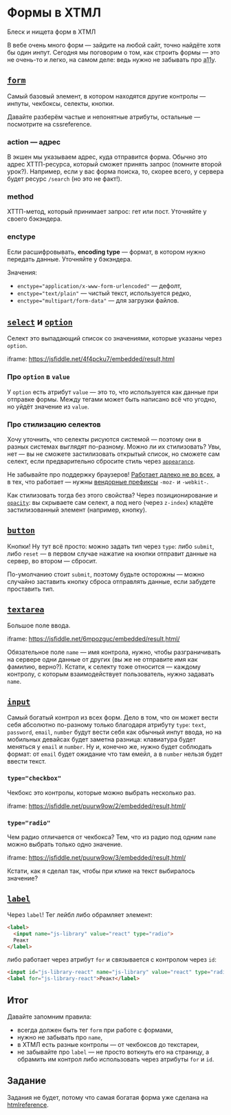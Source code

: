 # Формы в ХТМЛ
Блеск и нищета форм в ХТМЛ

В вебе очень много форм — зайдите на любой сайт, точно найдёте хотя бы один инпут. Сегодня мы поговорим о том, как строить формы — это не очень-то и легко, на самом деле: ведь нужно не забывать про <abbr title="accessibility, 11 — потому что между `a` и `y` 11 букв">a11y</abbr>.

## [`form`](http://htmlreference.io/element/form/)

Самый базовый элемент, в котором находятся другие контролы — инпуты, чекбоксы, селекты, кнопки.

Давайте разберём частые и непонятные атрибуты, остальные — посмотрите на cssreference.

### action — адрес

В экшен мы указываем адрес, куда отправится форма. Обычно это адрес ХТТП-ресурса, который сможет принять запрос (помните второй урок?). Например, если у вас форма поиска, то, скорее всего, у сервера будет ресурс `/search` (но это не факт!).

### method

ХТТП-метод, который принимает запрос: гет или пост. Уточняйте у своего бэкэндера.

### enctype

Если расшифровывать, **encoding type** — формат, в котором нужно передать данные. Уточняйте у бэкэндера.

Значения:

* `enctype="application/x-www-form-urlencoded"` — дефолт,
* `enctype="text/plain"` — чистый текст, используется редко,
* `enctype="multipart/form-data"` — для загрузки файлов.

## [`select`](http://htmlreference.io/element/select/) и [`option`](http://htmlreference.io/element/option/)

Селект это выпадающий список со значениями, которые указаны через `option`.

iframe: https://jsfiddle.net/4f4pcku7/embedded/result,html

### Про `option` в `value`

У `option` есть атрибут `value` — это то, что используется как данные при отправке формы. Между тегами может быть написано всё что угодно, но уйдёт значение из `value`.

### Про стилизацию селектов

Хочу уточнить, что селекты рисуются системой — поэтому они в разных системах выглядят по-разному. Можно ли их стилизовать? Увы, нет — вы не сможете застилизовать открытый список, но сможете сам селект, если предварительно сбросите стиль через [`appearance`](https://css-tricks.com/almanac/properties/a/appearance/).

Не забывайте про поддержку браузеров! [Работает далеко не во всех](https://caniuse.com/#feat=css-appearance), а в тех, что работает — нужны [вендорные префиксы](https://developer.mozilla.org/en-US/docs/Glossary/Vendor_Prefix) `-moz-` и `-webkit-`.

Как стилизовать тогда без этого свойства? Через позиционирование и [`opacity`](http://cssreference.io/property/opacity/): вы скрываете сам селект, а под него (через `z-index`) кладёте застилизованный элемент (например, кнопку).

## [`button`](http://htmlreference.io/element/button/)

Кнопки! Ну тут всё просто: можно задать тип через `type`: либо `submit`, либо `reset` — в первом случае нажатие на кнопки отправит данные на сервер, во втором — сбросит.

По-умолчанию стоит `submit`, поэтому будьте осторожны — можно случайно заставить кнопку сброса отправлять данные, если забудете проставить тип.

## [`textarea`](http://htmlreference.io/element/textarea/)

Большое поле ввода.

iframe: https://jsfiddle.net/6mpozguc/embedded/result,html/

Обязательное поле `name` — имя контрола, нужно, чтобы разграничивать на сервере одни данные от других (вы же не отправите имя как фамилию, верно?). Кстати, к селекту тоже относится — каждому контролу, с которым взаимодействует пользователь, нужно задавать `name`.

## [`input`](http://htmlreference.io/element/input/)

Самый богатый контрол из всех форм. Дело в том, что он может вести себя абсолютно по-разному только благодаря атрибуту `type`: `text`, `password`, `email`, `number` будут вести себя как обычный инпут ввода, но на мобильных девайсах будет заметна разница: клавиатура будет меняться у `email` и `number`. Ну и, конечно же, нужно будет соблюдать формат: от `email` будет ожидание что там емейл, а в `number` нельзя будет ввести текст.

### `type="checkbox"`

Чекбокс это контролы, которые можно выбрать несколько раз.

iframe: https://jsfiddle.net/puurw9ow/2/embedded/result,html/

### `type="radio"`

Чем радио отличается от чекбокса? Тем, что из радио под одним `name` можно выбрать только одно значение.

iframe: https://jsfiddle.net/puurw9ow/3/embedded/result,html/

Кстати, как я сделал так, чтобы при клике на текст выбиралось значение?

## [`label`](http://htmlreference.io/element/label/)

Через `label`! Тег лейбл либо обрамляет элемент:

```html
<label>
  <input name="js-library" value="react" type="radio">
  Реакт
</label>
```

либо работает через атрибут `for` и связывается с контролом через `id`:

```html
<input id="js-library-react" name="js-library" value="react" type="radio">
<label for="js-library-react">Реакт</label>
```

## Итог

Давайте запомним правила:

* всегда должен быть тег `form` при работе с формами,
* нужно не забывать про `name`,
* в ХТМЛ есть разные контролы — от чекбоксов до текстареи,
* не забывайте про `label` — не просто воткнуть его на страницу, а обрамить им контрол либо использовать через атрибуты `for` и `id`.

## Задание

Задания не будет, потому что самая богатая форма уже сделана на [htmlreference](http://htmlreference.io/element/form).
